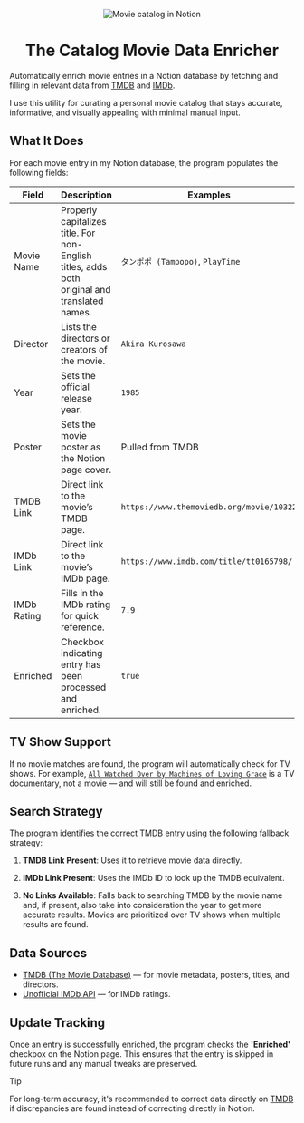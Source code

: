 <p align="center">
  <img src="https://github.com/user-attachments/assets/7fdc5944-fe4d-42c3-9e53-712601c74afc" alt="Movie catalog in Notion">
  <h1 align="center"><b>The Catalog Movie Data Enricher</b></h1>
</p>

Automatically enrich movie entries in a Notion database by fetching and filling in relevant data
from [TMDB](https://tmdb.org/) and [IMDb](https://imdb.com/).

I use this utility for curating a personal movie catalog that stays accurate, informative, and
visually appealing with minimal manual input.

## What It Does

For each movie entry in my Notion database, the program populates the following fields:

| **Field**   | **Description** | **Examples** |
| ----------- | --- | --- |
| Movie Name  | Properly capitalizes title. For non-English titles, adds both original and translated names. | `タンポポ (Tampopo)`, `PlayTime` |
| Director    | Lists the directors or creators of the movie. | `Akira Kurosawa` |
| Year        | Sets the official release year. | `1985` |
| Poster      | Sets the movie poster as the Notion page cover. | Pulled from TMDB |
| TMDB Link   | Direct link to the movie’s TMDB page. | `https://www.themoviedb.org/movie/10322` |
| IMDb Link   | Direct link to the movie’s IMDb page. | `https://www.imdb.com/title/tt0165798/` |
| IMDb Rating | Fills in the IMDb rating for quick reference. | `7.9` |
| Enriched    | Checkbox indicating entry has been processed and enriched. | `true` |

## TV Show Support

If no movie matches are found, the program will automatically check for TV shows.
For example, [`All Watched Over by Machines of Loving
Grace`](https://www.themoviedb.org/tv/44045-all-watched-over-by-machines-of-loving-grace?language=en-US)
is a TV documentary, not a movie — and will still be found and enriched.

## Search Strategy

The program identifies the correct TMDB entry using the following fallback strategy:

1. **TMDB Link Present**: Uses it to retrieve movie data directly.

2. **IMDb Link Present**: Uses the IMDb ID to look up the TMDB equivalent.

3. **No Links Available**: Falls back to searching TMDB by the movie name and,
if present, also take into consideration the year to get more accurate results.
Movies are prioritized over TV shows when multiple results are found.

## Data Sources

- [TMDB (The Movie Database)](https://www.themoviedb.org/) — for movie metadata, posters, titles, and directors.
- [Unofficial IMDb API](https://imdbapi.dev/) — for IMDb ratings.

## Update Tracking

Once an entry is successfully enriched, the program checks the **'Enriched'** checkbox on the Notion
page. This ensures that the entry is skipped in future runs and any manual tweaks are preserved.

> [!TIP] 
> For long-term accuracy, it's recommended to correct data directly on
> [TMDB](https://www.themoviedb.org/) if discrepancies are found instead of correcting directly in
> Notion.
